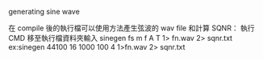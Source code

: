 generating sine wave

在 compile 後的執行檔可以使用方法產生弦波的 wav file 和計算 SQNR： 
執行CMD 移至執行檔資料夾輸入 sinegen fs m f A T 1> fn.wav 2> sqnr.txt
ex:sinegen 44100 16 1000 100 4  1>fn.wav 2> sqnr.txt
